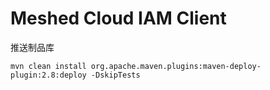 # Meshed Cloud IAM Client

推送制品库
```shell
mvn clean install org.apache.maven.plugins:maven-deploy-plugin:2.8:deploy -DskipTests
```